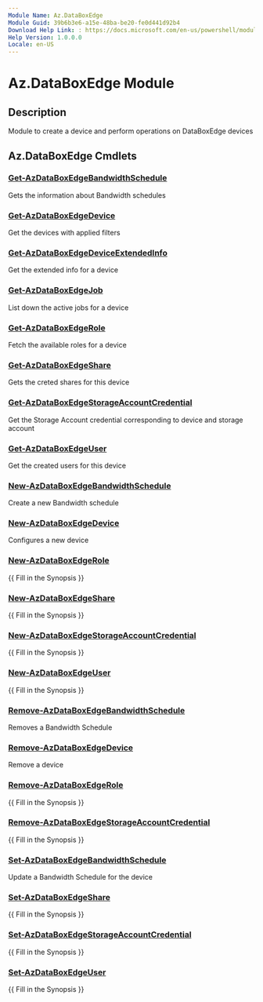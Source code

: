 ```yaml
---
Module Name: Az.DataBoxEdge
Module Guid: 39b6b3e6-a15e-48ba-be20-fe0d441d92b4
Download Help Link: : https://docs.microsoft.com/en-us/powershell/module/az.databoxedge
Help Version: 1.0.0.0
Locale: en-US
---
```


# Az.DataBoxEdge Module
## Description
Module to create a device and perform operations on DataBoxEdge devices

## Az.DataBoxEdge Cmdlets
### [Get-AzDataBoxEdgeBandwidthSchedule](Get-AzDataBoxEdgeBandwidthSchedule.md)
Gets the information about Bandwidth schedules

### [Get-AzDataBoxEdgeDevice](Get-AzDataBoxEdgeDevice.md)
Get the devices with applied filters

### [Get-AzDataBoxEdgeDeviceExtendedInfo](Get-AzDataBoxEdgeDeviceExtendedInfo.md)
Get the extended info for a device

### [Get-AzDataBoxEdgeJob](Get-AzDataBoxEdgeJob.md)
List down the active jobs for a device

### [Get-AzDataBoxEdgeRole](Get-AzDataBoxEdgeRole.md)
Fetch the available roles for a device

### [Get-AzDataBoxEdgeShare](Get-AzDataBoxEdgeShare.md)
Gets the creted shares for this device

### [Get-AzDataBoxEdgeStorageAccountCredential](Get-AzDataBoxEdgeStorageAccountCredential.md)
Get the Storage Account credential corresponding to device and storage account

### [Get-AzDataBoxEdgeUser](Get-AzDataBoxEdgeUser.md)
Get the created users  for this device

### [New-AzDataBoxEdgeBandwidthSchedule](New-AzDataBoxEdgeBandwidthSchedule.md)
Create a new Bandwidth schedule

### [New-AzDataBoxEdgeDevice](New-AzDataBoxEdgeDevice.md)
Configures a new device

### [New-AzDataBoxEdgeRole](New-AzDataBoxEdgeRole.md)
{{ Fill in the Synopsis }}

### [New-AzDataBoxEdgeShare](New-AzDataBoxEdgeShare.md)
{{ Fill in the Synopsis }}

### [New-AzDataBoxEdgeStorageAccountCredential](New-AzDataBoxEdgeStorageAccountCredential.md)
{{ Fill in the Synopsis }}

### [New-AzDataBoxEdgeUser](New-AzDataBoxEdgeUser.md)
{{ Fill in the Synopsis }}

### [Remove-AzDataBoxEdgeBandwidthSchedule](Remove-AzDataBoxEdgeBandwidthSchedule.md)
Removes a Bandwidth Schedule

### [Remove-AzDataBoxEdgeDevice](Remove-AzDataBoxEdgeDevice.md)
Remove a device

### [Remove-AzDataBoxEdgeRole](Remove-AzDataBoxEdgeRole.md)
{{ Fill in the Synopsis }}

### [Remove-AzDataBoxEdgeStorageAccountCredential](Remove-AzDataBoxEdgeStorageAccountCredential.md)
{{ Fill in the Synopsis }}

### [Set-AzDataBoxEdgeBandwidthSchedule](Set-AzDataBoxEdgeBandwidthSchedule.md)
Update a Bandwidth Schedule for the device

### [Set-AzDataBoxEdgeShare](Set-AzDataBoxEdgeShare.md)
{{ Fill in the Synopsis }}

### [Set-AzDataBoxEdgeStorageAccountCredential](Set-AzDataBoxEdgeStorageAccountCredential.md)
{{ Fill in the Synopsis }}

### [Set-AzDataBoxEdgeUser](Set-AzDataBoxEdgeUser.md)
{{ Fill in the Synopsis }}


